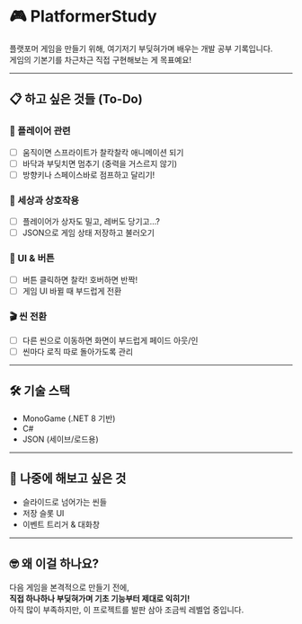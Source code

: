 # 🎮 PlatformerStudy

플랫포머 게임을 만들기 위해, 여기저기 부딪혀가며 배우는 개발 공부 기록입니다.  
게임의 기본기를 차근차근 직접 구현해보는 게 목표예요!

---

## 📋 하고 싶은 것들 (To-Do)

### 👟 플레이어 관련
- [ ] 움직이면 스프라이트가 찰칵찰칵 애니메이션 되기
- [ ] 바닥과 부딪치면 멈추기 (중력을 거스르지 않기)
- [ ] 방향키나 스페이스바로 점프하고 달리기!

### 🧱 세상과 상호작용
- [ ] 플레이어가 상자도 밀고, 레버도 당기고…?
- [ ] JSON으로 게임 상태 저장하고 불러오기

### 🧰 UI & 버튼
- [ ] 버튼 클릭하면 찰칵! 호버하면 반짝!
- [ ] 게임 UI 바뀔 때 부드럽게 전환

### 🎬 씬 전환
- [ ] 다른 씬으로 이동하면 화면이 부드럽게 페이드 아웃/인
- [ ] 씬마다 로직 따로 돌아가도록 관리

---

## 🛠 기술 스택
- MonoGame (.NET 8 기반)
- C#
- JSON (세이브/로드용)

---

## 💭 나중에 해보고 싶은 것
- 슬라이드로 넘어가는 씬들
- 저장 슬롯 UI
- 이벤트 트리거 & 대화창

---

## 🤓 왜 이걸 하나요?

다음 게임을 본격적으로 만들기 전에,  
**직접 하나하나 부딪혀가며 기초 기능부터 제대로 익히기!**  
아직 많이 부족하지만, 이 프로젝트를 발판 삼아 조금씩 레벨업 중입니다.  
